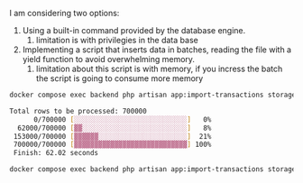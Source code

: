 I am considering two options:

1. Using a built-in command provided by the database engine.
    1. limitation is with privilegies in the data base
1. Implementing a script that inserts data in batches, reading the file with a yield function to avoid overwhelming memory.
    1. limitation about this script is with memory, if you incress the batch the script is going to consume more memory

```bash
docker compose exec backend php artisan app:import-transactions storage/app/private/transactions.csv

Total rows to be processed: 700000
      0/700000 [░░░░░░░░░░░░░░░░░░░░░░░░░░░░]   0%
  62000/700000 [▓▓░░░░░░░░░░░░░░░░░░░░░░░░░░]   8%
 153000/700000 [▓▓▓▓▓▓░░░░░░░░░░░░░░░░░░░░░░]  21%
 700000/700000 [▓▓▓▓▓▓▓▓▓▓▓▓▓▓▓▓▓▓▓▓▓▓▓▓▓▓▓▓] 100%
 Finish: 62.02 seconds
```

```bash
docker compose exec backend php artisan app:import-transactions storage/app/private/transactions.csv
```